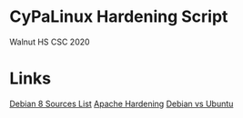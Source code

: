 # CyPaLinux Hardening Script
Walnut HS CSC 2020  

# Links
[Debian 8 Sources List](https://gist.github.com/asimzeeshan/2aabdf2c68af81e7a85c)
[Apache Hardening](https://www.tecmint.com/apache-security-tips/)
[Debian vs Ubuntu](https://drive.google.com/file/d/196qL1blrJsarfG7X_ev_uP_Re7aHsWYS/view)
